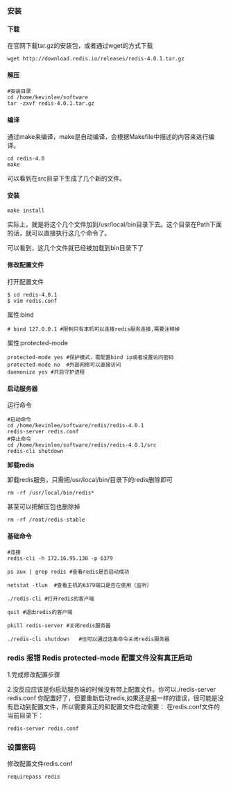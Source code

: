 ### **安装**

#### 下载

在官网下载tar.gz的安装包，或者通过wget的方式下载

```shell
wget http://download.redis.io/releases/redis-4.0.1.tar.gz
```

#### 解压　

```shell
#安装目录
cd /home/kevinlee/software
tar -zxvf redis-4.0.1.tar.gz
```

#### 编译

通过make来编译，make是自动编译，会根据Makefile中描述的内容来进行编译。

```shell
cd redis-4.0
make
```

可以看到在src目录下生成了几个新的文件。

#### 安装

```text
make install
```

实际上，就是将这个几个文件加到/usr/local/bin目录下去。这个目录在Path下面的话，就可以直接执行这几个命令了。

可以看到，这几个文件就已经被加载到bin目录下了



#### 修改配置文件

打开配置文件

```shell
$ cd redis-4.0.1
$ vim redis.conf
```

属性:bind

```shell
# bind 127.0.0.1 #限制只有本机可以连接redis服务连接,需要注释掉
```

属性:protected-mode

```shell
protected-mode yes #保护模式，需配置bind ip或者设置访问密码
protected-mode no  #外部网络可以直接访问
daemonize yes #开启守护进程
```



#### 启动服务器

运行命令

```shell
#启动命令
cd /home/kevinlee/software/redis/redis-4.0.1
redis-server redis.conf
#停止命令
cd /home/kevinlee/software/redis/redis-4.0.1/src
redis-cli shutdown
```

**卸载redis**

卸载redis服务，只需把/usr/local/bin/目录下的redis删除即可

```shell
rm -rf /usr/local/bin/redis*
```

甚至可以把解压包也删除掉

```shell
rm -rf /root/redis-stable
```

#### 基础命令

```shell
#连接
redis-cli -h 172.16.95.138 -p 6379

ps aux | grep redis #查看redis是否启动成功

netstat -tlun  #查看主机的6379端口是否在使用（监听）

./redis-cli #打开redis的客户端    

quit #退出redis的客户端

pkill redis-server #关闭redis服务器

./redis-cli shutdown   #也可以通过这条命令关闭redis服务器
```

### redis 报错 Redis protected-mode 配置文件没有真正启动

1.完成修改配置步骤

2.没反应应该是你启动服务端的时候没有带上配置文件。你可以./redis-server redis.conf
你配置好了，但要重新启动redis,如果还是报一样的错误，很可能是没有启动到配置文件，所以需要真正的和配置文件启动需要：
在redis.conf文件的当前目录下：

```shell
redis-server redis.conf
```

### 设置密码

修改配置文件redis.conf

```xml
requirepass redis
```

